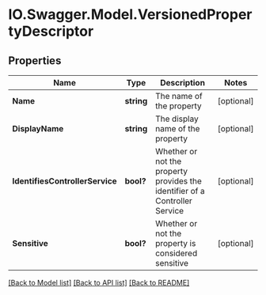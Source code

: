 # IO.Swagger.Model.VersionedPropertyDescriptor
## Properties

Name | Type | Description | Notes
------------ | ------------- | ------------- | -------------
**Name** | **string** | The name of the property | [optional] 
**DisplayName** | **string** | The display name of the property | [optional] 
**IdentifiesControllerService** | **bool?** | Whether or not the property provides the identifier of a Controller Service | [optional] 
**Sensitive** | **bool?** | Whether or not the property is considered sensitive | [optional] 

[[Back to Model list]](../README.md#documentation-for-models) [[Back to API list]](../README.md#documentation-for-api-endpoints) [[Back to README]](../README.md)

